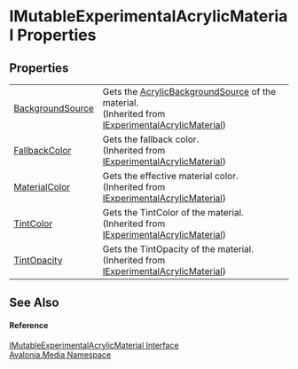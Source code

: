 # IMutableExperimentalAcrylicMaterial Properties




## Properties
<table>
<tr>
<td><a href="P_Avalonia_Media_IExperimentalAcrylicMaterial_BackgroundSource">BackgroundSource</a></td>
<td>Gets the <a href="T_Avalonia_Media_AcrylicBackgroundSource">AcrylicBackgroundSource</a> of the material.<br />(Inherited from <a href="T_Avalonia_Media_IExperimentalAcrylicMaterial">IExperimentalAcrylicMaterial</a>)</td>
</tr>
<tr>
<td><a href="P_Avalonia_Media_IExperimentalAcrylicMaterial_FallbackColor">FallbackColor</a></td>
<td>Gets the fallback color.<br />(Inherited from <a href="T_Avalonia_Media_IExperimentalAcrylicMaterial">IExperimentalAcrylicMaterial</a>)</td>
</tr>
<tr>
<td><a href="P_Avalonia_Media_IExperimentalAcrylicMaterial_MaterialColor">MaterialColor</a></td>
<td>Gets the effective material color.<br />(Inherited from <a href="T_Avalonia_Media_IExperimentalAcrylicMaterial">IExperimentalAcrylicMaterial</a>)</td>
</tr>
<tr>
<td><a href="P_Avalonia_Media_IExperimentalAcrylicMaterial_TintColor">TintColor</a></td>
<td>Gets the TintColor of the material.<br />(Inherited from <a href="T_Avalonia_Media_IExperimentalAcrylicMaterial">IExperimentalAcrylicMaterial</a>)</td>
</tr>
<tr>
<td><a href="P_Avalonia_Media_IExperimentalAcrylicMaterial_TintOpacity">TintOpacity</a></td>
<td>Gets the TintOpacity of the material.<br />(Inherited from <a href="T_Avalonia_Media_IExperimentalAcrylicMaterial">IExperimentalAcrylicMaterial</a>)</td>
</tr>
</table>

## See Also


#### Reference
<a href="T_Avalonia_Media_IMutableExperimentalAcrylicMaterial">IMutableExperimentalAcrylicMaterial Interface</a>  
<a href="N_Avalonia_Media">Avalonia.Media Namespace</a>  

